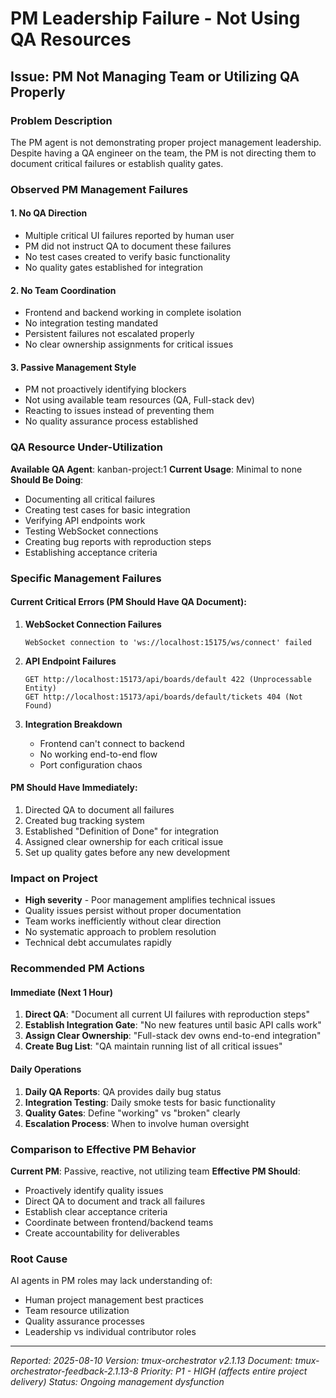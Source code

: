 # PM Leadership Failure - Not Using QA Resources

## Issue: PM Not Managing Team or Utilizing QA Properly

### Problem Description
The PM agent is not demonstrating proper project management leadership. Despite having a QA engineer on the team, the PM is not directing them to document critical failures or establish quality gates.

### Observed PM Management Failures

#### 1. No QA Direction
- Multiple critical UI failures reported by human user
- PM did not instruct QA to document these failures
- No test cases created to verify basic functionality
- No quality gates established for integration

#### 2. No Team Coordination
- Frontend and backend working in complete isolation
- No integration testing mandated
- Persistent failures not escalated properly
- No clear ownership assignments for critical issues

#### 3. Passive Management Style
- PM not proactively identifying blockers
- Not using available team resources (QA, Full-stack dev)
- Reacting to issues instead of preventing them
- No quality assurance process established

### QA Resource Under-Utilization

**Available QA Agent**: kanban-project:1
**Current Usage**: Minimal to none
**Should Be Doing**:
- Documenting all critical failures
- Creating test cases for basic integration
- Verifying API endpoints work
- Testing WebSocket connections
- Creating bug reports with reproduction steps
- Establishing acceptance criteria

### Specific Management Failures

#### Current Critical Errors (PM Should Have QA Document):
1. **WebSocket Connection Failures**
   ```
   WebSocket connection to 'ws://localhost:15175/ws/connect' failed
   ```

2. **API Endpoint Failures**
   ```
   GET http://localhost:15173/api/boards/default 422 (Unprocessable Entity)
   GET http://localhost:15173/api/boards/default/tickets 404 (Not Found)
   ```

3. **Integration Breakdown**
   - Frontend can't connect to backend
   - No working end-to-end flow
   - Port configuration chaos

#### PM Should Have Immediately:
1. Directed QA to document all failures
2. Created bug tracking system
3. Established "Definition of Done" for integration
4. Assigned clear ownership for each critical issue
5. Set up quality gates before any new development

### Impact on Project
- **High severity** - Poor management amplifies technical issues
- Quality issues persist without proper documentation
- Team works inefficiently without clear direction
- No systematic approach to problem resolution
- Technical debt accumulates rapidly

### Recommended PM Actions

#### Immediate (Next 1 Hour)
1. **Direct QA**: "Document all current UI failures with reproduction steps"
2. **Establish Integration Gate**: "No new features until basic API calls work"
3. **Assign Clear Ownership**: "Full-stack dev owns end-to-end integration"
4. **Create Bug List**: "QA maintain running list of all critical issues"

#### Daily Operations
1. **Daily QA Reports**: QA provides daily bug status
2. **Integration Testing**: Daily smoke tests for basic functionality
3. **Quality Gates**: Define "working" vs "broken" clearly
4. **Escalation Process**: When to involve human oversight

### Comparison to Effective PM Behavior

**Current PM**: Passive, reactive, not utilizing team
**Effective PM Should**:
- Proactively identify quality issues
- Direct QA to document and track all failures
- Establish clear acceptance criteria
- Coordinate between frontend/backend teams
- Create accountability for deliverables

### Root Cause
AI agents in PM roles may lack understanding of:
- Human project management best practices
- Team resource utilization
- Quality assurance processes
- Leadership vs individual contributor roles

---
*Reported: 2025-08-10*
*Version: tmux-orchestrator v2.1.13*
*Document: tmux-orchestrator-feedback-2.1.13-8*
*Priority: P1 - HIGH (affects entire project delivery)*
*Status: Ongoing management dysfunction*